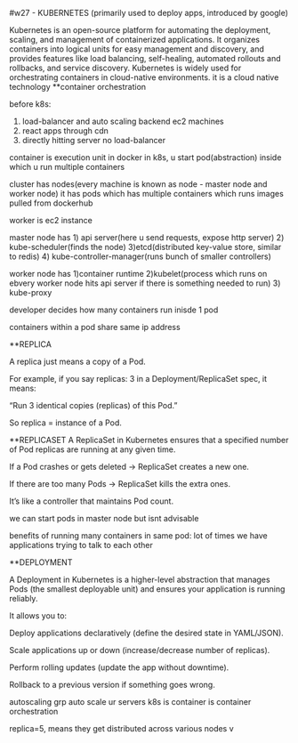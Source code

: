 #w27 - KUBERNETES (primarily used to deploy apps, introduced by google)

Kubernetes is an open-source platform for automating the deployment, scaling, and management of containerized applications. It organizes containers into logical units for easy management and discovery, and provides features like load balancing, self-healing, automated rollouts and rollbacks, and service discovery. Kubernetes is widely used for orchestrating containers in cloud-native environments.
it is a cloud native technology
**container orchestration  

before k8s:
1) load-balancer and auto scaling backend ec2 machines
2) react apps through cdn
3) directly hitting server no load-balancer


container is execution unit in docker
in k8s, u start pod(abstraction) inside which u run multiple containers

cluster has nodes(every machine is known as node - master node and worker node) it has pods which has multiple containers which runs images pulled from dockerhub

worker is ec2 instance

master node has 1) api server(here u send requests, expose http server) 2) kube-scheduler(finds the node) 3)etcd(distributed key-value store, similar to redis) 4) kube-controller-manager(runs bunch of smaller controllers)

worker node has 1)container runtime 2)kubelet(process which runs on ebvery worker node hits api server if there is something needed to run) 3) kube-proxy

developer decides how many containers run inisde 1 pod

containers within a pod share same ip address

**REPLICA

A replica just means a copy of a Pod.

For example, if you say replicas: 3 in a Deployment/ReplicaSet spec, it means:

“Run 3 identical copies (replicas) of this Pod.”

So replica = instance of a Pod.

**REPLICASET
A ReplicaSet in Kubernetes ensures that a specified number of Pod replicas are running at any given time.

If a Pod crashes or gets deleted → ReplicaSet creates a new one.

If there are too many Pods → ReplicaSet kills the extra ones.

It’s like a controller that maintains Pod count.

we can start pods in master node but isnt advisable

benefits of running many containers in same pod:
lot of times we have applications trying to talk to each other 

**DEPLOYMENT

A Deployment in Kubernetes is a higher-level abstraction that manages Pods (the smallest deployable unit) and ensures your application is running reliably.

It allows you to:

Deploy applications declaratively (define the desired state in YAML/JSON).

Scale applications up or down (increase/decrease number of replicas).

Perform rolling updates (update the app without downtime).

Rollback to a previous version if something goes wrong.


autoscaling grp auto scale ur servers
k8s is container is container orchestration

replica=5, means they get distributed across various nodes v